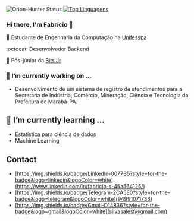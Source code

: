 ![Orion-Hunter Status](https://github-readme-stats.vercel.app/api?username=Orion-Hunter&show_icons=true)  [![Top Linguagens](https://github-readme-stats.vercel.app/api/top-langs/?username=Orion-Hunter&layout=compact)](https://github.com/anuraghazra/github-readme-stats)

### Hi there, I'm Fabrício 👋

:blue_book: Estudante de Engenharia da Computação na [Unifesspa](https://unifesspa.edu.br/)

:octocat: Desenvolvedor Backend

:office: Pós-júnior da [Bits Jr](https://www.bitsjr.com.br/)


### 🔭 I’m currently working on ...

 - Desenvolvimento de um sistema de registro de atendimentos para a Secretaria de Indústria, Comércio, Mineração, Ciência e Tecnologia da Prefeitura de Marabá-PA. 


## 🌱 I’m currently learning ...

  - Estatística para ciência de dados
  - Machine Learning
 

## Contact
 
  - [https://img.shields.io/badge/LinkedIn-0077B5?style=for-the-badge&logo=linkedin&logoColor=white](https://www.linkedin.com/in/fabricio-s-45a564125/)
  - [https://img.shields.io/badge/Telegram-2CA5E0?style=for-the-badge&logo=telegram&logoColor=white](94991071733)
  - [https://img.shields.io/badge/Gmail-D14836?style=for-the-badge&logo=gmail&logoColor=white](silvasalesf@gmail.com) 
 
 <!--

<> ## - 💬 Ask me about ...
  

<> Here are some ideas to get you started:

<> - 🔭 I’m currently working on ...
<> - 🌱 I’m currently learning ...
<> - 👯 I’m looking to collaborate on ...
<> - 🤔 I’m looking for help with ...
<> - 💬 Ask me about ...
<> - 📫 How to reach me: ...
<> - 😄 Pronouns: ...
<> - ⚡ Fun fact: ...
<> 
-->
